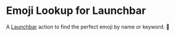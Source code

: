 # Emoji Lookup for Launchbar

A [Launchbar][] action to find the perfect emoji by name or keyword. :mag_right:

[launchbar]: https://www.obdev.at/products/launchbar
